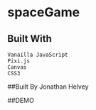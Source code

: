 # spaceGame

## Built With
```
Vanailla JavaScript
Pixi.js
Canvas
CSS3
```

##Built By
Jonathan Helvey

##DEMO

